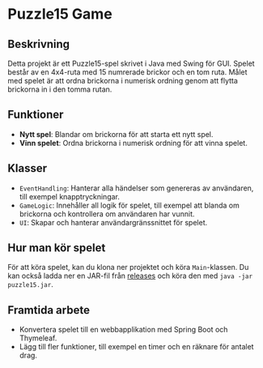 # Puzzle15 Game

## Beskrivning

Detta projekt är ett Puzzle15-spel skrivet i Java med Swing för GUI. Spelet består av en 4x4-ruta med 15 numrerade brickor och en tom ruta. Målet med spelet är att ordna brickorna i numerisk ordning genom att flytta brickorna in i den tomma rutan.

## Funktioner

- **Nytt spel**: Blandar om brickorna för att starta ett nytt spel.
- **Vinn spelet**: Ordna brickorna i numerisk ordning för att vinna spelet.

## Klasser

- `EventHandling`: Hanterar alla händelser som genereras av användaren, till exempel knapptryckningar.
- `GameLogic`: Innehåller all logik för spelet, till exempel att blanda om brickorna och kontrollera om användaren har vunnit.
- `UI`: Skapar och hanterar användargränssnittet för spelet.

## Hur man kör spelet

För att köra spelet, kan du klona ner projektet och köra `Main`-klassen. Du kan också ladda ner en JAR-fil från [releases]() och köra den med `java -jar puzzle15.jar`.

## Framtida arbete

- Konvertera spelet till en webbapplikation med Spring Boot och Thymeleaf.
- Lägg till fler funktioner, till exempel en timer och en räknare för antalet drag.
